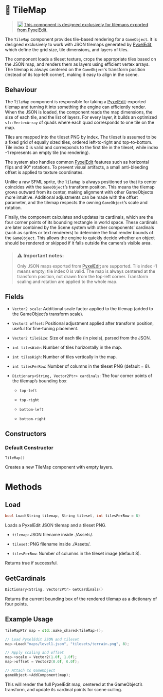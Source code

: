 # 🧩 TileMap
> <img src="https://pyxeledit.com/images/icon256.png" style="width: 18px; position: relative; top: 2px"> [This component is designed exclusively for tilemaps exported from PyxelEdit.](https://pyxeledit.com/)

The ```TileMap``` component provides tile-based rendering for a ```GameObject```.
It is designed exclusively to work with JSON tilemaps generated by [PyxelEdit](https://pyxeledit.com/), which define the grid size, tile dimensions, and layers of tiles.

The component loads a tileset texture, crops the appropriate tiles based on the JSON map, and renders them as layers using efficient vertex arrays. The tilemap is always centered on the ```GameObject```’s transform position (instead of its top-left corner), making it easy to align in the scene.

## Behaviour

The ```TileMap``` component is responsible for taking a [PyxelEdit](https://pyxeledit.com/)-exported tilemap and turning it into something the engine can efficiently render.
When the JSON is loaded, the component reads the map dimensions, the size of each tile, and the list of layers. For every layer, it builds an optimized ```sf::VertexArray``` of quads where each quad corresponds to one tile on the map.

Tiles are mapped into the tileset PNG by index. The tileset is assumed to be a fixed grid of equally sized tiles, ordered left-to-right and top-to-bottom. Tile index 0 is valid and corresponds to the first tile in the tileset, while index -1 represents an empty tile (no rendering).

The system also handles common [PyxelEdit](https://pyxeledit.com/) features such as horizontal flips and 90° rotations. To prevent visual artifacts, a small anti-bleeding offset is applied to texture coordinates.

Unlike a raw SFML sprite, the ```TileMap``` is always positioned so that its center coincides with the ```GameObject```’s transform position. This means the tilemap grows outward from its center, making alignment with other GameObjects more intuitive. Additional adjustments can be made with the offset parameter, and the tilemap respects the owning ```GameObject```’s scale and rotation.

Finally, the component calculates and updates its cardinals, which are the four corner points of its bounding rectangle in world space. These cardinals are later combined by the Scene system with other components’ cardinals (such as sprites or text renderers) to determine the final render bounds of the ```GameObject```. This allows the engine to quickly decide whether an object should be rendered or skipped if it falls outside the camera’s visible area.

> ### ⚠️ Important notes:
> Only JSON maps exported from [PyxelEdit](https://pyxeledit.com/) are supported.
Tile index -1 means empty; tile index 0 is valid.
The map is always centered at the transform position, not drawn from the top-left corner.
Transform scaling and rotation are applied to the whole map.

## Fields

* ```Vector2 scale```: Additional scale factor applied to the tilemap (added to the  GameObject’s transform scale).

* ```Vector2 offset```: Positional adjustment applied after transform position, useful for fine-tuning placement.

* ```Vector2 tileSize```: Size of each tile (in pixels), parsed from the JSON.

* ```int tilesWide```: Number of tiles horizontally in the map.

* ```int tilesHigh```: Number of tiles vertically in the map.

* ```int tilesPerRow```: Number of columns in the tileset PNG (default = 8).

* ```Dictionary<String, Vector2Ptr> cardinals```: The four corner points of the tilemap’s bounding box:

    * ```top-left```

    * ```top-right```

    * ```bottom-left```

    * ```bottom-right```

## Constructors

### Default Constructor
```cpp
TileMap()
```

Creates a new TileMap component with empty layers.

# Methods

## Load
```cpp
bool Load(String tilemap, String tileset, int tilesPerRow = 8)
```

Loads a PyxelEdit JSON tilemap and a tileset PNG.

* ```tilemap```: JSON filename inside ./Assets/.

* ```tileset```: PNG filename inside ./Assets/.

* ```tilesPerRow```: Number of columns in the tileset image (default 8).

Returns true if successful.

## GetCardinals
```cpp
Dictionary<String, Vector2Ptr> GetCardinals()
```

Returns the current bounding box of the rendered tilemap as a dictionary of four points.

## Example Usage

```cpp
TileMapPtr map = std::make_shared<TileMap>();

// Load PyxelEdit JSON and tileset
map->Load("maps/level1.json", "tilesets/terrain.png", 8);

// Apply scaling and offset
map->scale = Vector2(1.0f, 1.0f);
map->offset = Vector2(0.0f, 0.0f);

// Attach to GameObject
gameObject->AddComponent(map);
```

This will render the full PyxelEdit map, centered at the GameObject’s transform, and update its cardinal points for scene culling.